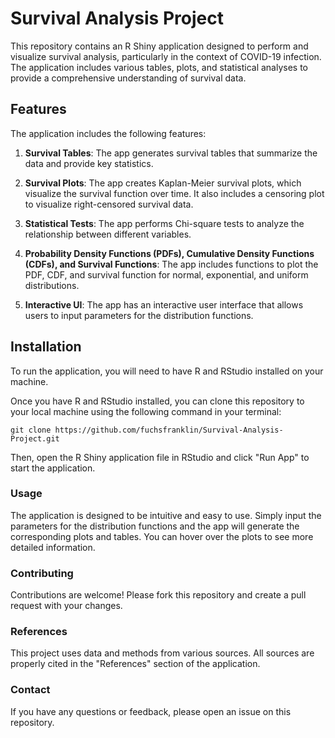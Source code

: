 # Survival Analysis Project
This repository contains an R Shiny application designed to perform and visualize survival analysis, particularly in the context of COVID-19 infection. The application includes various tables, plots, and statistical analyses to provide a comprehensive understanding of survival data.

## Features

The application includes the following features:

1. __Survival Tables__: The app generates survival tables that summarize the data and provide key statistics.

2. __Survival Plots__: The app creates Kaplan-Meier survival plots, which visualize the survival function over time. It also includes a censoring plot to visualize right-censored survival data.

3. __Statistical Tests__: The app performs Chi-square tests to analyze the relationship between different variables.

4. __Probability Density Functions (PDFs), Cumulative Density Functions (CDFs), and Survival Functions__: The app includes functions to plot the PDF, CDF, and survival function for normal, exponential, and uniform distributions.

5. __Interactive UI__: The app has an interactive user interface that allows users to input parameters for the distribution functions.

## Installation

To run the application, you will need to have R and RStudio installed on your machine.

Once you have R and RStudio installed, you can clone this repository to your local machine using the following command in your terminal:

```
git clone https://github.com/fuchsfranklin/Survival-Analysis-Project.git
```

Then, open the R Shiny application file in RStudio and click "Run App" to start the application.

### Usage

The application is designed to be intuitive and easy to use. Simply input the parameters for the distribution functions and the app will generate the corresponding plots and tables. You can hover over the plots to see more detailed information.

### Contributing
Contributions are welcome! Please fork this repository and create a pull request with your changes.

### References
This project uses data and methods from various sources. All sources are properly cited in the "References" section of the application.

### Contact
If you have any questions or feedback, please open an issue on this repository.
